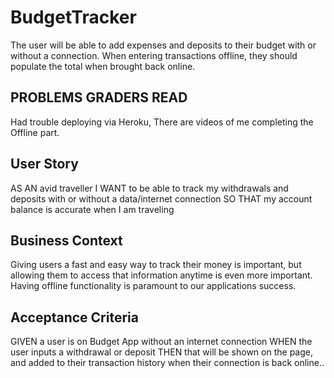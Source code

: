 # BudgetTracker
The user will be able to add expenses and deposits to their budget with or without a connection. When entering transactions offline, they should populate the total when brought back online.

## PROBLEMS GRADERS READ
Had trouble deploying via Heroku, There are videos of me completing the Offline part.

## User Story
AS AN avid traveller
I WANT to be able to track my withdrawals and deposits with or without a data/internet connection
SO THAT my account balance is accurate when I am traveling

## Business Context

Giving users a fast and easy way to track their money is important, but allowing them to access that information anytime is even more important. Having offline functionality is paramount to our applications success.


## Acceptance Criteria
GIVEN a user is on Budget App without an internet connection
WHEN the user inputs a withdrawal or deposit
THEN that will be shown on the page, and added to their transaction history when their connection is back online..
